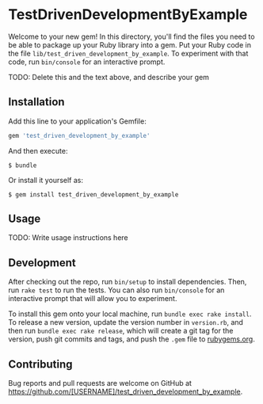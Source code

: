 # TestDrivenDevelopmentByExample

Welcome to your new gem! In this directory, you'll find the files you need to be able to package up your Ruby library into a gem. Put your Ruby code in the file `lib/test_driven_development_by_example`. To experiment with that code, run `bin/console` for an interactive prompt.

TODO: Delete this and the text above, and describe your gem

## Installation

Add this line to your application's Gemfile:

```ruby
gem 'test_driven_development_by_example'
```

And then execute:

    $ bundle

Or install it yourself as:

    $ gem install test_driven_development_by_example

## Usage

TODO: Write usage instructions here

## Development

After checking out the repo, run `bin/setup` to install dependencies. Then, run `rake test` to run the tests. You can also run `bin/console` for an interactive prompt that will allow you to experiment.

To install this gem onto your local machine, run `bundle exec rake install`. To release a new version, update the version number in `version.rb`, and then run `bundle exec rake release`, which will create a git tag for the version, push git commits and tags, and push the `.gem` file to [rubygems.org](https://rubygems.org).

## Contributing

Bug reports and pull requests are welcome on GitHub at https://github.com/[USERNAME]/test_driven_development_by_example.
